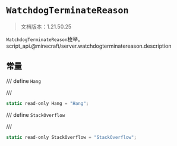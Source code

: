 # `WatchdogTerminateReason`

> 文档版本：1.21.50.25

`WatchdogTerminateReason`枚举。script_api.@minecraft/server.watchdogterminatereason.description

## 常量

/// define
`Hang`


///

```js
static read-only Hang = "Hang";
```


/// define
`StackOverflow`


///

```js
static read-only StackOverflow = "StackOverflow";
```

